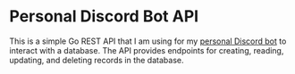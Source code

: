 # Personal Discord Bot API
This is a simple Go REST API that I am using for my [personal Discord bot](https://github.com/Nico-Mayer/discordbot) to interact with a database. The API provides endpoints for creating, reading, updating, and deleting records in the database.
